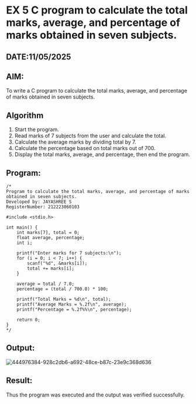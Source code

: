 # EX 5 C program to calculate the total marks, average, and percentage of marks obtained in seven subjects.
## DATE:11/05/2025
## AIM:
To write a C program to calculate the total marks, average, and percentage of marks obtained in seven subjects.

## Algorithm
1. Start the program.
2. Read marks of 7 subjects from the user and calculate the total.
3. Calculate the average marks by dividing total by 7.
4. Calculate the percentage based on total marks out of 700.
5. Display the total marks, average, and percentage, then end the program.  

## Program:
```
/*
Program to calculate the total marks, average, and percentage of marks obtained in seven subjects.
Developed by: JAYASHREE S
RegisterNumber: 212223060103

#include <stdio.h>

int main() {
    int marks[7], total = 0;
    float average, percentage;
    int i;

    printf("Enter marks for 7 subjects:\n");
    for (i = 0; i < 7; i++) {
        scanf("%d", &marks[i]);
        total += marks[i];
    }

    average = total / 7.0;
    percentage = (total / 700.0) * 100;

    printf("Total Marks = %d\n", total);
    printf("Average Marks = %.2f\n", average);
    printf("Percentage = %.2f%%\n", percentage);

    return 0;
} 
*/
```

## Output:

![444976384-928c2db6-a692-48ce-b87c-23e9c368d636](https://github.com/user-attachments/assets/17c501ad-5d1f-4b86-80ce-5a8a1e254b72)


## Result:
Thus the program was executed and the output was verified successfully.
